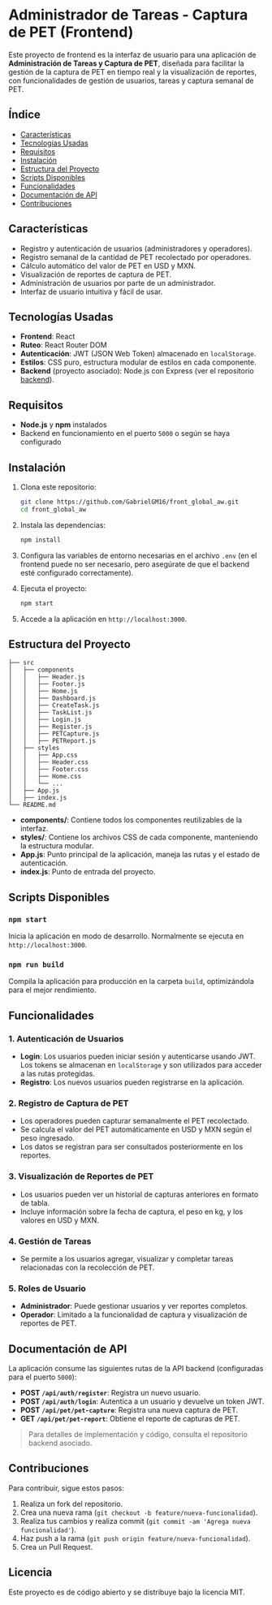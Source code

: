 # Administrador de Tareas - Captura de PET (Frontend)

Este proyecto de frontend es la interfaz de usuario para una aplicación de **Administración de Tareas y Captura de PET**, diseñada para facilitar la gestión de la captura de PET en tiempo real y la visualización de reportes, con funcionalidades de gestión de usuarios, tareas y captura semanal de PET.

## Índice

- [Características](#características)
- [Tecnologías Usadas](#tecnologías-usadas)
- [Requisitos](#requisitos)
- [Instalación](#instalación)
- [Estructura del Proyecto](#estructura-del-proyecto)
- [Scripts Disponibles](#scripts-disponibles)
- [Funcionalidades](#funcionalidades)
- [Documentación de API](#documentación-de-api)
- [Contribuciones](#contribuciones)

## Características

- Registro y autenticación de usuarios (administradores y operadores).
- Registro semanal de la cantidad de PET recolectado por operadores.
- Cálculo automático del valor de PET en USD y MXN.
- Visualización de reportes de captura de PET.
- Administración de usuarios por parte de un administrador.
- Interfaz de usuario intuitiva y fácil de usar.

## Tecnologías Usadas

- **Frontend**: React
- **Ruteo**: React Router DOM
- **Autenticación**: JWT (JSON Web Token) almacenado en `localStorage`.
- **Estilos**: CSS puro, estructura modular de estilos en cada componente.
- **Backend** (proyecto asociado): Node.js con Express (ver el repositorio [backend](URL_DEL_BACKEND)).

## Requisitos

- **Node.js** y **npm** instalados
- Backend en funcionamiento en el puerto `5000` o según se haya configurado

## Instalación

1. Clona este repositorio:

   ```bash
   git clone https://github.com/GabrielGM16/front_global_aw.git
   cd front_global_aw
   ```

2. Instala las dependencias:

   ```bash
   npm install
   ```

3. Configura las variables de entorno necesarias en el archivo `.env` (en el frontend puede no ser necesario, pero asegúrate de que el backend esté configurado correctamente).

4. Ejecuta el proyecto:

   ```bash
   npm start
   ```

5. Accede a la aplicación en `http://localhost:3000`.

## Estructura del Proyecto

```plaintext
├── src
│   ├── components
│   │   ├── Header.js
│   │   ├── Footer.js
│   │   ├── Home.js
│   │   ├── Dashboard.js
│   │   ├── CreateTask.js
│   │   ├── TaskList.js
│   │   ├── Login.js
│   │   ├── Register.js
│   │   ├── PETCapture.js
│   │   ├── PETReport.js
│   ├── styles
│   │   ├── App.css
│   │   ├── Header.css
│   │   ├── Footer.css
│   │   ├── Home.css
│   │   └── ...
│   ├── App.js
│   ├── index.js
└── README.md
```

- **components/**: Contiene todos los componentes reutilizables de la interfaz.
- **styles/**: Contiene los archivos CSS de cada componente, manteniendo la estructura modular.
- **App.js**: Punto principal de la aplicación, maneja las rutas y el estado de autenticación.
- **index.js**: Punto de entrada del proyecto.

## Scripts Disponibles

### `npm start`

Inicia la aplicación en modo de desarrollo. Normalmente se ejecuta en `http://localhost:3000`.

### `npm run build`

Compila la aplicación para producción en la carpeta `build`, optimizándola para el mejor rendimiento.

## Funcionalidades

### 1. Autenticación de Usuarios
   - **Login**: Los usuarios pueden iniciar sesión y autenticarse usando JWT. Los tokens se almacenan en `localStorage` y son utilizados para acceder a las rutas protegidas.
   - **Registro**: Los nuevos usuarios pueden registrarse en la aplicación.

### 2. Registro de Captura de PET
   - Los operadores pueden capturar semanalmente el PET recolectado.
   - Se calcula el valor del PET automáticamente en USD y MXN según el peso ingresado.
   - Los datos se registran para ser consultados posteriormente en los reportes.

### 3. Visualización de Reportes de PET
   - Los usuarios pueden ver un historial de capturas anteriores en formato de tabla.
   - Incluye información sobre la fecha de captura, el peso en kg, y los valores en USD y MXN.

### 4. Gestión de Tareas
   - Se permite a los usuarios agregar, visualizar y completar tareas relacionadas con la recolección de PET.

### 5. Roles de Usuario
   - **Administrador**: Puede gestionar usuarios y ver reportes completos.
   - **Operador**: Limitado a la funcionalidad de captura y visualización de reportes de PET.

## Documentación de API

La aplicación consume las siguientes rutas de la API backend (configuradas para el puerto `5000`):

- **POST `/api/auth/register`**: Registra un nuevo usuario.
- **POST `/api/auth/login`**: Autentica a un usuario y devuelve un token JWT.
- **POST `/api/pet/pet-capture`**: Registra una nueva captura de PET.
- **GET `/api/pet/pet-report`**: Obtiene el reporte de capturas de PET.

> Para detalles de implementación y código, consulta el repositorio backend asociado.

## Contribuciones

Para contribuir, sigue estos pasos:

1. Realiza un fork del repositorio.
2. Crea una nueva rama (`git checkout -b feature/nueva-funcionalidad`).
3. Realiza tus cambios y realiza commit (`git commit -am 'Agrega nueva funcionalidad'`).
4. Haz push a la rama (`git push origin feature/nueva-funcionalidad`).
5. Crea un Pull Request.

## Licencia

Este proyecto es de código abierto y se distribuye bajo la licencia MIT.

